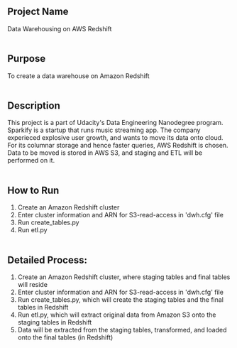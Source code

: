 ## Project Name
Data Warehousing on AWS Redshift<br><br>
## Purpose
To create a data warehouse on Amazon Redshift<br><br>
## Description
This project is a part of Udacity's Data Engineering Nanodegree program. Sparkify is a startup that runs music streaming app. The company experieced explosive user growth, and wants to move its data onto cloud. For its columnar storage and hence faster queries, AWS Redshift is chosen. Data to be moved is stored in AWS S3, and staging and ETL will be performed on it.<br><br>
## How to Run
1. Create an Amazon Redshift cluster
2. Enter cluster information and ARN for S3-read-access in 'dwh.cfg' file
3. Run create_tables.py
4. Run etl.py<br><br>
## Detailed Process:
1. Create an Amazon Redshift cluster, where staging tables and final tables will reside
2. Enter cluster information and ARN for S3-read-access in 'dwh.cfg' file
3. Run create_tables.py, which will create the staging tables and the final tables in Redshift
4. Run etl.py, which will extract original data from Amazon S3 onto the staging tables in Redshift
5. Data will be extracted from the staging tables, transformed, and loaded onto the final tables (in Redshift)
